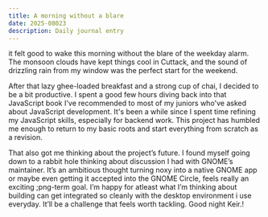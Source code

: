 ```yaml
---
title: A morning without a blare
date: 2025-08023
description: Daily journal entry
---
```

it felt good to wake this morning without the blare of the weekday alarm. The monsoon clouds have kept things cool in Cuttack, and the sound of drizzling rain from my window was the perfect start for the weekend.

After that lazy ghee-loaded breakfast and a strong cup of chai, I decided to be a bit productive. I spent a good few hours diving back into that JavaScript book I've recommended to most of my juniors who've asked about JavaScript development. It's been a while since I spent time refining my JavaScript skills, especially for backend work. This project has humbled me enough to return to my basic roots and start everything from scratch as a revision.

That also got me thinking about the project’s future. I found myself going down to a rabbit hole thinking about discussion I had with GNOME’s maintainer. It’s an ambitious thought turning noxy into a native GNOME app or maybe even getting it accepted into the GNOME Circle, feels really an exciting ;png-term goal. I’m happy for atleast what I’m thinking about building can get integrated so cleanly with the desktop environment i use everyday. It’ll be a challenge that feels worth tackling. Good night Keir.!